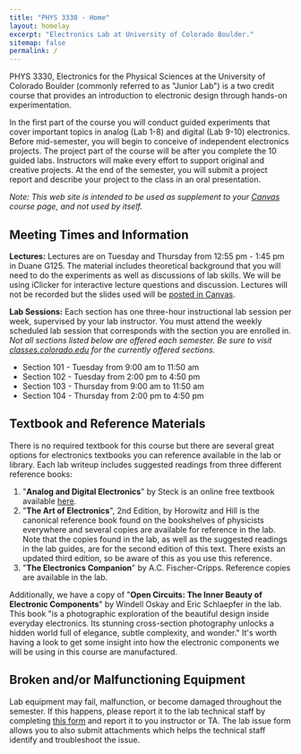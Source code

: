 ```yaml
---
title: "PHYS 3330 - Home"
layout: homelay
excerpt: "Electronics Lab at University of Colorado Boulder."
sitemap: false
permalink: /
---
```


PHYS 3330, Electronics for the Physical Sciences at the University of Colorado Boulder (commonly referred to as "Junior Lab") is a two credit course that provides an introduction to electronic design through hands-on experimentation. 

In the first part of the course you will conduct guided experiments that cover important topics in analog (Lab 1-8) and digital (Lab 9-10) electronics. Before mid-semester, you will begin to conceive of independent electronics projects. The project part of the course will be after you complete the 10 guided labs. Instructors will make every effort to support original and creative projects. At the end of the semester, you will submit a project report and describe your project to the class in an oral presentation.

*Note: This web site is intended to be used as supplement to your [Canvas](https://canvas.colorado.edu/) course page, and not used by itself.* 

## Meeting Times and Information

**Lectures:** Lectures are on Tuesday and Thursday from 12:55 pm - 1:45 pm in Duane G125. The material includes theoretical background that you will need to do the experiments as well as discussions of lab skills. We will be using iClicker for interactive lecture questions and discussion. Lectures will not be recorded but the slides used will be [posted in Canvas](https://canvas.colorado.edu/).

**Lab Sessions:** Each section has one three-hour instructional lab session per week, supervised by your lab instructor. You must attend the weekly scheduled lab session that corresponds with the section you are enrolled in. *Not all sections listed below are offered each semester. Be sure to visit [classes.colorado.edu](https://classes.colorado.edu/) for the currently offered sections.*

- Section 101 - Tuesday from 9:00 am to 11:50 am
- Section 102 - Tuesday from 2:00 pm to 4:50 pm
- Section 103 - Thursday from 9:00 am to 11:50 am
- Section 104 - Thursday from 2:00 pm to 4:50 pm

## Textbook and Reference Materials

There is no required textbook for this course but there are several great options for electronics textbooks you can reference available in the lab or library. Each lab writeup includes suggested readings from three different reference books: 

1. "**Analog and Digital Electronics**" by Steck is an online free textbook available [here](http://atomoptics-nas.uoregon.edu/~dsteck/teaching/electronics/electronics-notes.pdf). 
2. "**The Art of Electronics**", 2nd Edition, by Horowitz and Hill is the canonical reference book found on the bookshelves of physicists everywhere and several copies are available for reference in the lab. Note that the copies found in the lab, as well as the suggested readings in the lab guides, are for the second edition of this text. There exists an updated third edition, so be aware of this as you use this reference.
3. "**The Electronics Companion**" by A.C. Fischer-Cripps. Reference copies are available in the lab.

Additionally, we have a copy of "**Open Circuits: The Inner Beauty of Electronic Components**" by Windell Oskay and Eric Schlaepfer in the lab. This book "is a photographic exploration of the beautiful design inside everyday electronics. Its stunning cross-section photography unlocks a hidden world full of elegance, subtle complexity, and wonder." It's worth having a look to get some insight into how the electronic components we will be using in this course are manufactured.

## Broken and/or Malfunctioning Equipment

Lab equipment may fail, malfunction, or become damaged throughout the semester. If this happens, please report it to the lab technical staff by completing [this form](/PHYS-3330/report-lab-issue) and report it to you instructor or TA. The lab issue form allows you to also submit attachments which helps the technical staff identify and troubleshoot the issue. 
